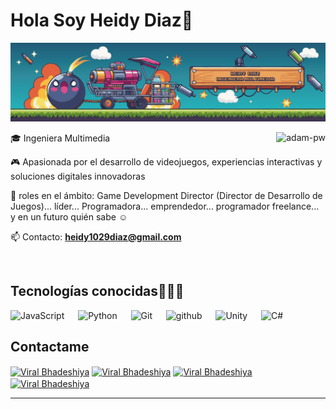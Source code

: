 # Hola Soy Heidy Diaz👋

![](https://github.com/heidy1029/heidy1029/blob/main/Imagenes/Bannner.png)


<p><img align="right" src="https://github.com/Adam-pw/Adam-pw/blob/main/animation_500_kxa883sd.gif" alt="adam-pw" /></p>

<p align="left">
🎓 Ingeniera Multimedia

🎮 Apasionada por el desarrollo de videojuegos, experiencias interactivas y soluciones digitales innovadoras

📝 roles en el ámbito: Game Development Director (Director de Desarrollo de Juegos)... líder... Programadora... emprendedor... programador freelance... y en un futuro quién sabe ☺️

📫 Contacto: **heidy1029diaz@gmail.com**
<!--Intro end-->
  </p>
<br>

<h2 >Tecnologías conocidas👨🏻‍💻</h2>
<p align="left"> 

  <a> 
     <img alt="JavaScript" src="https://img.shields.io/badge/JavaScript-323330?style=for-the-badge&logo=javascript&logoColor=F7DF1E">
   </a>
  &emsp;
   <a>
    <img alt="Python" src="https://img.shields.io/badge/Python-3776AB?style=for-the-badge&logo=python&logoColor=white">
  </a>
  &emsp;
  <a>
    <img alt="Git" src="https://img.shields.io/badge/-git-red?logo=git&logoColor=white"/>
  </a>
  &emsp; 
  <a> 
    <img alt="github" src="https://img.shields.io/badge/GitHub-100000?style=for-the-badge&logo=github&logoColor=white">
  </a>
  &emsp;
   <a>
    <img alt="Unity" src="https://img.shields.io/badge/Unity-100000?style=for-the-badge&logo=unity&logoColor=white" >
  </a>
  &emsp;
  <a>
    <img alt="C#" src="https://img.shields.io/badge/C%23-239120?style=for-the-badge&logo=c-sharp&logoColor=white"/>
  </a>
  &emsp;


## Contactame 
<p align="left">
  <a href="https://www.linkedin.com/in/heidy-yohana-diaz-alzate-16ba5a244/" target="blank"><img align="center"
      src="https://raw.githubusercontent.com/rahuldkjain/github-profile-readme-generator/master/src/images/icons/Social/linked-in-alt.svg"
      alt="Viral Bhadeshiya" height="30" width="40" /></a>
  <a href="https://www.instagram.com/heidydgamedev/" target="blank"><img align="center"
      src="https://raw.githubusercontent.com/rahuldkjain/github-profile-readme-generator/master/src/images/icons/Social/instagram.svg"
      alt="Viral Bhadeshiya" height="30" width="40" /></a>
  <a href="https://heidy1029.itch.io/" target="blank"><img align="center"
      src="https://raw.githubusercontent.com/rahuldkjain/github-profile-readme-generator/master/src/images/icons/Social/hackerrank.svg"
      alt="Viral Bhadeshiya" height="30" width="40" /></a>
  <a href="https://www.upwork.com/freelancers/~017046beba089b15e3" target="blank"><img align="center"
      src="https://upload.wikimedia.org/wikipedia/commons/d/d2/Upwork-logo.svg"
      alt="Viral Bhadeshiya" height="30" width="auto" /></a>
</p>

-----
  <br>
 </p>

